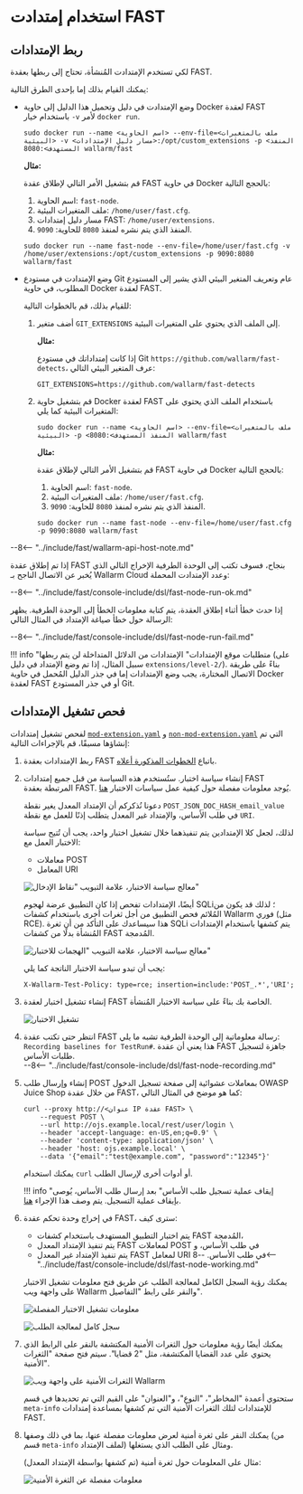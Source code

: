 [link-points]:                  points/intro.md
[link-stop-recording]:          ../qsg/test-run.md#2-execute-the-https-baseline-request-you-created-earlier 

[doc-mod-extension]:            extensions-examples/mod-extension.md
[doc-non-mod-extension]:        extensions-examples/non-mod-extension.md
[doc-testpolicy]:               logic.md#how-test-policy-influences-the-request-processing

[img-test-policy-insertion-points]:      ../../images/fast/dsl/common/using-extensions/tp_insertion_points.png
[img-test-policy-attacks]:              ../../images/fast/dsl/common/using-extensions/tp_attacks_test.png
[img-test-run]:                 ../../images/fast/dsl/common/using-extensions/create_testrun.png
[img-testrun-details]:          ../../images/fast/dsl/common/using-extensions/testrun_details.png
[img-log]:                      ../../images/fast/dsl/common/using-extensions/log.png
[img-vulns]:                    ../../images/fast/dsl/common/using-extensions/vulnerabilities.png
[img-vuln-details-mod]:             ../../images/fast/dsl/common/using-extensions/vuln_details-mod.png

[anchor-connect-extension]:     #connecting-extensions

# استخدام إمتدادت FAST

## ربط الإمتدادات

لكي تستخدم الإمتدادت المُنشأة، تحتاج إلى ربطها بعقدة FAST.

يمكنك القيام بذلك إما بإحدى الطرق التالية:
* وضع الإمتدادت في دليل وتحميل هذا الدليل إلى حاوية Docker لعقدة FAST باستخدام خيار `-v` لأمر `docker run`.
    
    ```
    sudo docker run --name <اسم الحاوية> --env-file=<ملف بالمتغيرات البيئية> -v <مسار دليل الإمتدادات>:/opt/custom_extensions -p <المنفذ المستهدف>:8080 wallarm/fast
    ```
    
    **مثال:**
    
    قم بتشغيل الأمر التالي لإطلاق عقدة FAST في حاوية Docker بالحجج التالية:

    1. اسم الحاوية: `fast-node`.
    2. ملف المتغيرات البيئية: `/home/user/fast.cfg`.
    3. مسار دليل إمتدادات FAST: `/home/user/extensions`.
    4. المنفذ الذي يتم نشره لمنفذ `8080` للحاوية: `9090`.

    ```
    sudo docker run --name fast-node --env-file=/home/user/fast.cfg -v /home/user/extensions:/opt/custom_extensions -p 9090:8080 wallarm/fast
    ```

* وضع الإمتدادت في مستودع Git عام وتعريف المتغير البيئي الذي يشير إلى المستودع المطلوب، في حاوية Docker لعقدة FAST.
    
    للقيام بذلك، قم بالخطوات التالية:
    
    1. أضف متغير `GIT_EXTENSIONS` إلى الملف الذي يحتوي على المتغيرات البيئية.

        **مثال:**
        
        إذا كانت إمتداداتك في مستودع Git `https://github.com/wallarm/fast-detects`، عرف المتغير البيئي التالي:
        
        ```
        GIT_EXTENSIONS=https://github.com/wallarm/fast-detects
        ```  
    
    2. قم بتشغيل حاوية Docker لعقدة FAST باستخدام الملف الذي يحتوي على المتغيرات البيئية كما يلي:
        
        ```
        sudo docker run --name <اسم الحاوية> --env-file=<ملف بالمتغيرات البيئية> -p <المنفذ المستهدف>:8080 wallarm/fast
        ```
        
        **مثال:**
        
        قم بتشغيل الأمر التالي لإطلاق عقدة FAST في حاوية Docker بالحجج التالية:

        1. اسم الحاوية: `fast-node`.
        2. ملف المتغيرات البيئية: `/home/user/fast.cfg`.
        3. المنفذ الذي يتم نشره لمنفذ `8080` للحاوية: `9090`.
        
        ```
        sudo docker run --name fast-node --env-file=/home/user/fast.cfg -p 9090:8080 wallarm/fast
        ```

--8<-- "../include/fast/wallarm-api-host-note.md"

إذا تم إطلاق عقدة FAST بنجاح، فسوف تكتب إلى الوحدة الطرفية الإخراج التالي الذي يُخبر عن الاتصال الناجح بـ Wallarm Cloud وعدد الإمتدادت المحملة:

--8<-- "../include/fast/console-include/dsl/fast-node-run-ok.md"

إذا حدث خطأ أثناء إطلاق العقدة، يتم كتابة معلومات الخطأ إلى الوحدة الطرفية. يظهر الرسالة حول خطأ صياغة الإمتداد في المثال التالي:

--8<-- "../include/fast/console-include/dsl/fast-node-run-fail.md"

!!! info "متطلبات موقع الإمتدادات"
    الإمتدادات من الدلائل المتداخلة لن يتم ربطها (على سبيل المثال، إذا تم وضع الإمتداد في دليل `extensions/level-2/`). بناءً على طريقة الاتصال المختارة، يجب وضع الإمتدادات إما في جذر الدليل المُحمل في حاوية Docker لعقدة FAST أو في جذر المستودع Git.

## فحص تشغيل الإمتدادات

لفحص تشغيل إمتدادات [`mod-extension.yaml`][doc-mod-extension] و [`non-mod-extension.yaml`][doc-non-mod-extension] التي تم إنشاؤها مسبقًا، قم بالإجراءات التالية:

1. ربط الإمتدادات بعقدة FAST باتباع [الخطوات المذكورة أعلاه][anchor-connect-extension].

2. إنشاء سياسة اختبار. ستُستخدم هذه السياسة من قبل جميع إمتدادات FAST المرتبطة بعقدة FAST. يُوجد معلومات مفصلة حول كيفية عمل سياسات الاختبار [هنا][doc-testpolicy].

    دعونا نُذكركم أن الإمتداد المعدل يغير نقطة `POST_JSON_DOC_HASH_email_value` في طلب الأساس، والإمتداد غير المعدل يتطلب إذنًا للعمل مع نقطة `URI`.
    
    لذلك، لجعل كلا الإمتدادين يتم تنفيذهما خلال تشغيل اختبار واحد، يجب أن تُتيح سياسة الاختبار العمل مع:
    
    * معاملات POST
    * المعامل URI
    
    ![معالج سياسة الاختبار، علامة التبويب "نقاط الإدخال"][img-test-policy-insertion-points]
    
    أيضًا، الإمتدادات تفحص إذا كان التطبيق عرضة لهجوم SQLi؛ لذلك قد يكون من المُلائم فحص التطبيق من أجل ثغرات أخرى باستخدام كشفات Wallarm فوري (مثل RCE). هذا سيساعدك على التأكد من أن ثغرة SQLi يتم كشفها باستخدام الإمتدادات المُنشأة بدلًا من كشفات FAST المُدمجة.
    
    ![معالج سياسة الاختبار، علامة التبويب "الهجمات للاختبار"][img-test-policy-attacks]
    
    يجب أن تبدو سياسة الاختبار الناتجة كما يلي:
    
    ```
    X-Wallarm-Test-Policy: type=rce; insertion=include:'POST_.*','URI';
    ```

3. إنشاء تشغيل اختبار لعقدة FAST الخاصة بك بناءً على سياسة الاختبار المُنشأة.
    
    ![تشغيل الاختبار][img-test-run]

4. انتظر حتى تكتب عقدة FAST رسالة معلوماتية إلى الوحدة الطرفية تشبه ما يلي: `Recording baselines for TestRun#`. هذا يعني أن عقدة FAST جاهزة لتسجيل طلبات الأساس.<br>
--8<-- "../include/fast/console-include/dsl/fast-node-recording.md"

5. إنشاء وإرسال طلب POST بمعاملات عشوائية إلى صفحة تسجيل الدخول OWASP Juice Shop من خلال عقدة FAST، كما هو موضح في المثال التالي:
    
    ```
    curl --proxy http://<عنوان IP عقدة FAST> \
        --request POST \
        --url http://ojs.example.local/rest/user/login \
        --header 'accept-language: en-US,en;q=0.9' \
        --header 'content-type: application/json' \
        --header 'host: ojs.example.local' \
        --data '{"email":"test@example.com", "password":"12345"}'
    ```
    
    يمكنك استخدام `curl` أو أدوات أخرى لإرسال الطلب.
    
    !!! info "إيقاف عملية تسجيل طلب الأساس"
        بعد إرسال طلب الأساس، يُوصى بإيقاف عملية التسجيل. يتم وصف هذا الإجراء [هنا][link-stop-recording].

6. في إخراج وحدة تحكم عقدة FAST، سترى كيف:

    * يتم اختبار التطبيق المستهدف باستخدام كشفات FAST المُدمجة،
    * يتم تنفيذ الإمتداد المعدل FAST لمعاملات POST في طلب الأساس، و
    * يتم تنفيذ الإمتداد غير المعدل FAST لمعامل URI في طلب الأساس.
    --8<-- "../include/fast/console-include/dsl/fast-node-working.md"

    يمكنك رؤية السجل الكامل لمعالجة الطلب عن طريق فتح معلومات تشغيل الاختبار على واجهة ويب Wallarm والنقر على رابط "التفاصيل".
    
    ![معلومات تشغيل الاختبار المفصلة][img-testrun-details]
    
    ![سجل كامل لمعالجة الطلب][img-log]

7. يمكنك أيضًا رؤية معلومات حول الثغرات الأمنية المكتشفة بالنقر على الرابط الذي يحتوي على عدد القضايا المكتشفة، مثل "2 قضايا". سيتم فتح صفحة "الثغرات الأمنية".

    ![الثغرات الأمنية على واجهة ويب Wallarm][img-vulns]
    
    ستحتوي أعمدة "المخاطر"، "النوع"، و"العنوان" على القيم التي تم تحديدها في قسم `meta-info` للإمتدادات لتلك الثغرات الأمنية التي تم كشفها بمساعدة إمتدادات FAST.

8. يمكنك النقر على ثغرة أمنية لعرض معلومات مفصلة عنها، بما في ذلك وصفها (من قسم `meta-info` لملف الإمتداد) ومثال على الطلب الذي يستغلها.

    مثال على المعلومات حول ثغرة أمنية (تم كشفها بواسطة الإمتداد المعدل):
    
    ![معلومات مفصلة عن الثغرة الأمنية][img-vuln-details-mod]